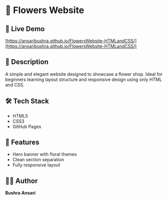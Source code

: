 # 🌸 Flowers Website

## 🚀 Live Demo
[https://ansaribushra.github.io/FlowersWebsite-HTMLandCSS/](https://ansaribushra.github.io/FlowersWebsite-HTMLandCSS/)

## 📌 Description
A simple and elegant website designed to showcase a flower shop. Ideal for beginners learning layout structure and responsive design using only HTML and CSS.

## 🛠 Tech Stack
- HTML5
- CSS3
- GitHub Pages

## 📸 Features
- Hero banner with floral themes
- Clean section separation
- Fully responsive layout

## 🙋‍♀️ Author
**Bushra Ansari**
